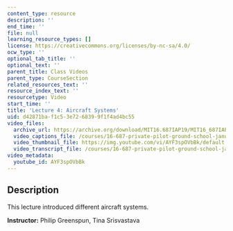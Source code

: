 ```yaml
---
content_type: resource
description: ''
end_time: ''
file: null
learning_resource_types: []
license: https://creativecommons.org/licenses/by-nc-sa/4.0/
ocw_type: ''
optional_tab_title: ''
optional_text: ''
parent_title: Class Videos
parent_type: CourseSection
related_resources_text: ''
resource_index_text: ''
resourcetype: Video
start_time: ''
title: 'Lecture 4: Aircraft Systems'
uid: d42871ba-f1c5-3e72-6839-9f1f4ad4bc55
video_files:
  archive_url: https://archive.org/download/MIT16.687IAP19/MIT16_687IAP19_lec04_300k.mp4
  video_captions_file: /courses/16-687-private-pilot-ground-school-january-iap-2019/c12c25eb9c165b1580ac3e5bb6e5270f_AYF3spOVbBk.vtt
  video_thumbnail_file: https://img.youtube.com/vi/AYF3spOVbBk/default.jpg
  video_transcript_file: /courses/16-687-private-pilot-ground-school-january-iap-2019/a69398b515ec95bdc468f830e40a7455_AYF3spOVbBk.pdf
video_metadata:
  youtube_id: AYF3spOVbBk
---
```


Description
-----------

This lecture introduced different aircraft systems.

**Instructor:** Philip Greenspun, Tina Srisvastava

